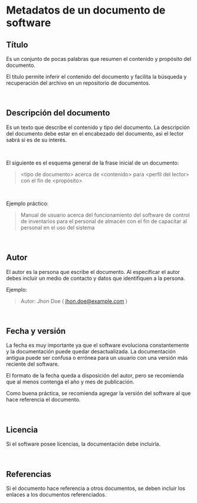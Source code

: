# Metadatos de un documento de software

## Título

Es un conjunto de pocas palabras que resumen el contenido y propósito del documento.

El título permite inferir el contenido del documento y facilita la búsqueda y recuperación del archivo en un repositorio de documentos.

<br/>

## Descripción del documento

Es un texto que describe el contenido y tipo del documento. La descripción del documento debe estar en el encabezado del documento, asi el lector sabrá si es de su interés.

<br/>

El siguiente es el esquema general de la frase inicial de un documento:

> &lt;tipo de documento&gt;
> acerca de &lt;contenido&gt;
> para &lt;perfil del lector&gt;
> con el fin de &lt;propósito&gt;

<br/>

Ejemplo práctico:

> Manual de usuario acerca del funcionamiento del software de control de inventarios para el personal de almacén con el fin de capacitar al personal en el uso del sistema


<br/>

## Autor

El autor es la persona que escribe el documento. Al especificar el autor debes incluir un medio de contacto y datos que identifiquen a la persona.

Ejemplo:

> Autor: Jhon Doe ( jhon.doe@example.com )


<br/>

## Fecha y versión

La fecha es muy importante ya que el software evoluciona constantemente y la documentación puede quedar desactualizada. La documentación antigua puede ser confusa o errónea para un usuario con una versión más reciente del software.

El formato de la fecha queda a disposición del autor, pero se recomienda que al menos contenga el año y mes de publicación.

Como buena práctica, se recomienda agregar la versión del software al que hace referencia el documento.

<br/>

## Licencia

Si el software posee licencias, la documentación debe incluirla.

<br/>

## Referencias

Si el documento hace referencia a otros documentos, se deben incluir los enlaces a los documentos referenciados.